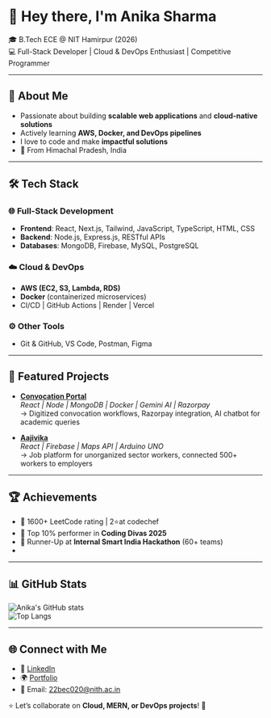 # 👋 Hey there, I'm Anika Sharma  

🎓 B.Tech ECE @ NIT Hamirpur (2026)  
💻 Full-Stack Developer | Cloud & DevOps Enthusiast | Competitive Programmer  

---

## 🚀 About Me
- Passionate about building **scalable web applications** and **cloud-native solutions**  
- Actively learning **AWS, Docker, and DevOps pipelines**  
- I love to code and make **impactful solutions**
- 📍 From Himachal Pradesh, India  

---

## 🛠 Tech Stack
### 🌐 Full-Stack Development
- **Frontend**: React, Next.js, Tailwind, JavaScript, TypeScript, HTML, CSS  
- **Backend**: Node.js, Express.js, RESTful APIs  
- **Databases**: MongoDB, Firebase, MySQL, PostgreSQL  

### ☁️ Cloud & DevOps
- **AWS (EC2, S3, Lambda, RDS)**  
- **Docker** (containerized microservices)  
- CI/CD | GitHub Actions | Render | Vercel  

### ⚙️ Other Tools
- Git & GitHub, VS Code, Postman, Figma  

---

## 📌 Featured Projects
- **[Convocation Portal](https://convocation-portal123-6ed1.vercel.app/)**  
  *React | Node | MongoDB | Docker | Gemini AI | Razorpay*  
  → Digitized convocation workflows, Razorpay integration, AI chatbot for academic queries  

- **[Aajivika](https://aajivika-final.vercel.app/)**  
  *React | Firebase | Maps API | Arduino UNO*  
  → Job platform for unorganized sector workers, connected 500+ workers to employers  

---

## 🏆 Achievements
- 🔹 1600+ LeetCode rating | 2⭐at codechef 
- 🔹 Top 10% performer in **Coding Divas 2025**  
- 🔹 Runner-Up at **Internal Smart India Hackathon** (60+ teams)  
- 

---

## 📊 GitHub Stats
![Anika's GitHub stats](https://github-readme-stats.vercel.app/api?username=anika253&show_icons=true&theme=radical)  
![Top Langs](https://github-readme-stats.vercel.app/api/top-langs/?username=anika253&layout=compact&theme=radical)  

---

## 🌐 Connect with Me
- 💼 [LinkedIn](https://www.linkedin.com/in/anika-sharma-549555257)  
- 🌍 [Portfolio](https://anika-dev.vercel.app/)  
- 📧 Email: 22bec020@nith.ac.in  

⭐ Let’s collaborate on **Cloud, MERN, or DevOps projects**! 🚀
